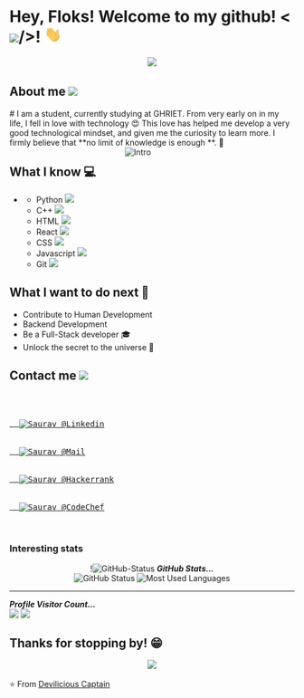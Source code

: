 # Hey, Floks! Welcome to my github! <<img src="https://github.com/TheDudeThatCode/TheDudeThatCode/blob/master/Assets/Earth.gif" width="24px">/>! <img src="https://raw.githubusercontent.com/ABSphreak/ABSphreak/master/gifs/Hi.gif" width="30px">

<div align="center">
	<img src="https://github.com/TheDudeThatCode/TheDudeThatCode/blob/master/Assets/Developer.gif?raw=true">
</div>

## About me <img src="https://github.com/TheDudeThatCode/TheDudeThatCode/blob/master/Assets/Mario_Hello_Big.gif?raw=true" width="24px">
</div>
# I am a student, currently studying at GHRIET. From very early on in my life, I fell in love with technology 😍 This love has helped me develop a very good technological mindset, and given me the curiosity to learn more. I firmly believe that **no limit of knowledge is enough **. 🧠

<img align="right" width=300px alt="Intro" src="https://media.giphy.com/media/JTnmWFfrd77RctgNQl/giphy.gif" />

## What I know :computer:
-	- Python  <img src = "https://www.vectorlogo.zone/logos/python/python-official.svg" width="24px">
	- C++	<img src="https://cdn.jsdelivr.net/npm/simple-icons@v3/icons/cplusplus.svg" width="24px">
	- HTML  <img src = "https://img.shields.io/badge/-HTML-E34F26?style=flat&logo=html&logoColor=white" width="30px">
	- React <img src="https://img.shields.io/badge/-React-000000?style=flat&logo=react&logoColor=00c8ff" width="30px">
	- CSS   <img src = "https://img.shields.io/badge/-CSS3-1572B6?style=flat&logo=css3&logoColor=white" width="30px">
	- Javascript  <img src="https://img.shields.io/badge/-JavaScript-eed718?style=flat&logo=javascript&logoColor=ffffff" width="30px">
	- Git <img src="http://img.shields.io/badge/-Git-F1502F?style=flat&logo=git&logoColor=FFFFFF" width="30px">

## What I want to do next :thinking: 
- Contribute to Human Development
- Backend Development 
- Be a Full-Stack developer :mortar_board:
- Unlock the secret to the universe :rofl:

## Contact me <img src="https://github.com/TheDudeThatCode/TheDudeThatCode/blob/master/Assets/Handshake.gif?raw=true" width="35px">
<br>
<pre class="tab">
<a href="https://www.linkedin.com/in/saurav-pandey-81273b1a7">
  <img align="center" alt="Saurav @Linkedin" width="30px" src="https://www.vectorlogo.zone/logos/linkedin/linkedin-tile.svg" />
</a>
  <a href="mailto:"sauravpandey1012@gmail.com">
  <img align="center" alt="Saurav @Mail" width="30px" src="https://www.vectorlogo.zone/logos/gmail/gmail-icon.svg" />
</a>
<a href="https://www.hackerrank.com/sauravpandey1012">
  <img align="center" alt="Saurav @Hackerrank" width="30px" src="https://cdn.jsdelivr.net/npm/simple-icons@v3/icons/hackerrank.svg" />
</a>
<a href="https://www.codechef.com/users/astha_1306">
  <img align="center" alt="Saurav @CodeChef" width="30px" src="https://cdn.jsdelivr.net/npm/simple-icons@v3/icons/codechef.svg" />
</a>

</pre>

### Interesting stats

<p align="center">
!<img src="https://media.giphy.com/media/8UHRm5oY4k4FDxq5QG/giphy.gif" width="30px" alt="GitHub-Status"/>&nbsp;<i><b>GitHub Stats...</b></i><br>
<img src="https://github-readme-stats.vercel.app/api?username=devilicious-captain&count_private=true&show_icons=true&theme=great-gatsby" alt="GitHub Status"/>
<img src = "https://github-readme-stats.vercel.app/api/top-langs/?username=devilicious-captain&show_icons=true&layout=compact&theme=great-gatsby" alt="Most Used Languages">
</p>

<hr>
<i><b>Profile Visitor Count...</b></i><br>
<img src="https://github.com/TheDudeThatCode/TheDudeThatCode/blob/master/Assets/Rocket.gif?raw=true" width="70px">

<img src="https://profile-counter.glitch.me/ast1012/count.svg" />

## Thanks for stopping by! 😁

<div align="center">
	<img src="https://github.com/TheDudeThatCode/TheDudeThatCode/blob/master/Assets/wave.gif?raw=true">
</div>

⭐️ From [Devilicious Captain](https://github.com/devilicious-captain)
